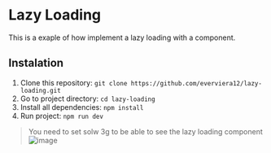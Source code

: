 # Lazy Loading
<p>This is a exaple of how implement a lazy loading with a component.</p>

## Instalation

1. Clone this repository: `git clone https://github.com/everviera12/lazy-loading.git`
2. Go to project directory: `cd lazy-loading`
3. Install all dependencies: `npm install`
4. Run project: `npm run dev`

> You need to set solw 3g to be able to see the lazy loading component
![image](https://github.com/everviera12/lazy-loading/assets/112356399/b62b8434-ab17-4a4d-830e-9ca75250176d)

